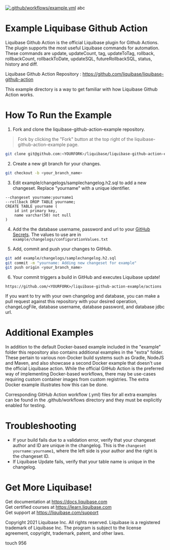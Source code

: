 [![.github/workflows/example.yml](https://github.com/liquibase/liquibase-github-action-example/actions/workflows/example.yml/badge.svg)](https://github.com/liquibase/liquibase-github-action-example/actions/workflows/example.yml) abc

# Example Liquibase Github Action 

Liquibase Github Action is the official Liquibase plugin for Github Actions. The plugin supports the most useful Liquibase commands for automation. These commands are update, updateCount, tag, updateToTag, rollback, rollbackCount, rollbackToDate, updateSQL, futureRollbackSQL, status, history and diff. 

Liquibase Github Action Repository : https://github.com/liquibase/liquibase-github-action

This example directory is a way to get familiar with how Liquibase Github Action works. 

# How To Run the Example

1. Fork and clone the liquibase-github-action-example repository.
> Fork by clicking the "Fork" button at the top right of the liquibase-github-action-example page.
```bash
git clone git@github.com:<YOURFORK>/liquibase/liquibase-github-action-example.git
```
2. Create a new git branch for your changes.
```bash
git checkout -b <your_branch_name>
```
3. Edit example/changelogs/samplechangelog.h2.sql to add a new changeset. Replace "yourname" with a unique identifier.
```
--changeset yourname:yourname1
--rollback DROP TABLE yourname;
CREATE TABLE yourname (
    id int primary key,
    name varchar(50) not null
)
```
4. Add the the database username, password and url to your [GitHub Secrets](https://docs.github.com/en/actions/reference/encrypted-secrets).  The values to use are in `example/changelogs/configurationValues.txt`

5. Add, commit and push your changes to GitHub.
```bash
git add example/changelogs/samplechangelog.h2.sql
git commit -m "yourname: Adding new changeset for example"
git push origin <your_branch_name>
```
6. Your commit triggers a build in GitHub and executes Liquibase update!

 `https://github.com/<YOURFORK>/liquibase-github-action-example/actions`
 

 If you want to try with your own changelog and database, you can make a pull request against this repository with your desired operation, changeLogFile, database username, database password, and database jdbc url.

# Additional Examples
 In addition to the default Docker-based example included in the "example" folder this repository also contains additional examples in the "extra" folder.
 These pertain to various non-Docker build systems such as Gradle, NodeJS and Maven, and also showcase a second Docker example that doesn't use the official Liquibase action. While the official GitHub Action is the preferred way of implementing Docker-based workflows, there may be use-cases requiring custom container images from custom registries. The extra Docker example illustrates how this can be done.

 Corresponding GitHub Action workflow (.yml) files for all extra examples can be found in the .github/workflows directory and they must be explicitly enabled for testing.

 # Troubleshooting
 * If your build fails due to a validation error, verify that your changeset author and ID are unique in the changelog. This is the `changeset yourname:yourname1`, where the left side is your author and the right is the changeset ID.
 * If Liquibase Update fails, verify that your table name is unique in the changelog.

# Get More Liquibase!
Get documentation at https://docs.liquibase.com      
Get certified courses at https://learn.liquibase.com  
Get support at https://liquibase.com/support         


Copyright 2021 Liquibase Inc. All rights reserved. Liquibase is a registered trademark of Liquibase Inc. The program is subject to the 
license agreement, copyright, trademark, patent, and other laws.

touch 956
